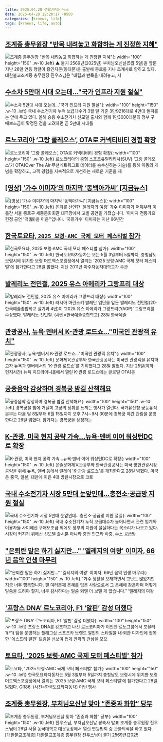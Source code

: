 ```yaml
---
title: 2025.04.28 생활/문화 뉴스
date: 2025-04-28 12:20:17 +0900
categories: [krnews, life]
tags: [krnews, life, auto]
---
```

## [조계종 총무원장 "반목 내려놓고 화합하는 게 진정한 지혜"](https://n.news.naver.com/mnews/article/055/0001253185)

![조계종 총무원장 "반목 내려놓고 화합하는 게 진정한 지혜"](https://mimgnews.pstatic.net/image/origin/055/2025/04/28/1253185.jpg?type=nf220_150){: width="100" height="150" .w-10 .left}
▲ 불기 2569년(2025년) 부처님오신날(5월 5일)을 앞둔 지난 26일 연등 행렬이 흥인지문(동대문)을 출발해 종로를 지나 조계사로 향하고 있다. 대한불교조계종 총무원장 진우스님은 "대립과 반목을 내려놓고, 서

## [수소차 5만대 시대 오는데…"국가 인프라 지원 절실"](https://n.news.naver.com/mnews/article/018/0005999876)

![수소차 5만대 시대 오는데…"국가 인프라 지원 절실"](https://mimgnews.pstatic.net/image/origin/018/2025/04/28/5999876.jpg?type=nf220_150){: width="100" height="150" .w-10 .left}
국내 수소전기차 누적 보급대수가 3월 말 기준 3만9216대로 4만대 돌파를 눈 앞에 두고 있다. 올해 승용 수소전기차 신모델 출시와 함께 1만3000대분의 정부 구매보조금이 확정된 점을 고려하면 곧 5만대 시대를

## [르노코리아 ‘그랑 콜레오스’, OTA로 커넥티비티 경험 확장](https://n.news.naver.com/mnews/article/018/0005999690)

![르노코리아 ‘그랑 콜레오스’, OTA로 커넥티비티 경험 확장](https://mimgnews.pstatic.net/image/origin/018/2025/04/28/5999690.jpg?type=nf220_150){: width="100" height="150" .w-10 .left}
르노코리아의 중형 스포츠유틸리티차(SUV) ‘그랑 콜레오스’가 OTA(Over The Air·무선네트워크로 데이터를 송수신하는 기술)를 통해 이동의 개념을 확장하고, 고객 경험을 지속적으로 개선하는 새로운 기준을 제

## [[영상] ‘가수 이미자’의 마지막 ‘동백아가씨’ [지금뉴스]](https://n.news.naver.com/mnews/article/056/0011940184)

![[영상] ‘가수 이미자’의 마지막 ‘동백아가씨’ [지금뉴스]](https://mimgnews.pstatic.net/image/origin/056/2025/04/27/11940184.jpg?type=nf220_150){: width="100" height="150" .w-10 .left}
은퇴를 선언한 '엘레지의 여왕' 가수 이미자가 어제부터 이틀간 서울 종로구 세종문화회관 대극장에서 고별 공연을 가졌습니다. '이미자 전통가요 헌정 공연 '맥(脈)을 이음''입니다. '국민가수' 이미자는 지난 66년간

## [한국토요타, `2025 보령·AMC 국제 모터 페스티벌` 참가](https://n.news.naver.com/mnews/article/029/0002951100)

![한국토요타, `2025 보령·AMC 국제 모터 페스티벌` 참가](https://mimgnews.pstatic.net/image/origin/029/2025/04/28/2951100.jpg?type=nf220_150){: width="100" height="150" .w-10 .left}
한국토요타자동차는 오는 5월 3일부터 5일까지, 충청남도 보령시에 위치한 보령 머드엑스포광장에서 열리는 '2025 보령·AMC 국제 모터 페스티벌'에 참가한다고 28일 밝혔다. 지난 2011년 아주자동차대학교가 주관

## [발레리노 전민철, 2025 유스 아메리카 그랑프리 대상](https://n.news.naver.com/mnews/article/018/0006000109)

![발레리노 전민철, 2025 유스 아메리카 그랑프리 대상](https://mimgnews.pstatic.net/image/origin/018/2025/04/28/6000109.jpg?type=nf220_150){: width="100" height="150" .w-10 .left}
러시아 마린스키 발레단 입단을 앞둔 발레리노 전민철(20·한국예술종합학교 실기과 4년)이 ‘2025 유스 아메리카 그랑프리(YAGP)’ 그랑프리를 수상했다. 발레리노 전민철. (사진=한국예술종합학교) 28일 한국예술

## [관광공사, 뉴욕·덴버서 K-관광 로드쇼…"미국인 관광객 유치"](https://n.news.naver.com/mnews/article/001/0015355412)

![관광공사, 뉴욕·덴버서 K-관광 로드쇼…"미국인 관광객 유치"](https://mimgnews.pstatic.net/image/origin/001/2025/04/28/15355412.jpg?type=nf220_150){: width="100" height="150" .w-10 .left}
문화체육관광부와 한국관광공사는 미국인 관광객을 유치하고자 뉴욕과 덴버에서의 'K-관광 로드쇼'를 기획했다고 28일 밝혔다. 지난 25일(이하 현지시간) 뉴욕 치프리아니홀에서 열린 K-관광 로드쇼에는 글로벌 OTA(온

## [궁중음악 감상하며 경복궁 밤길 산책해요](https://n.news.naver.com/mnews/article/277/0005584598)

![궁중음악 감상하며 경복궁 밤길 산책해요](https://mimgnews.pstatic.net/image/origin/277/2025/04/28/5584598.jpg?type=nf220_150){: width="100" height="150" .w-10 .left}
경복궁을 밤에 거닐며 고궁의 정취를 느끼는 행사가 열린다. 국가유산청 궁능유적본부는 다음 달 8일부터 6월 15일까지 오후 7시∼9시 30분에 경복궁 야간 관람을 운영한다고 28일 밝혔다. 참가자는 경복궁을 상징하는

## [K-관광, 미국 현지 공략 가속…뉴욕·덴버 이어 워싱턴DC로 확장](https://n.news.naver.com/mnews/article/421/0008218299)

![K-관광, 미국 현지 공략 가속…뉴욕·덴버 이어 워싱턴DC로 확장](https://mimgnews.pstatic.net/image/origin/421/2025/04/28/8218299.jpg?type=nf220_150){: width="100" height="150" .w-10 .left}
윤슬문화체육관광부와 한국관광공사는 미국 방한관광시장 공략을 위해 뉴욕, 덴버 등에서 릴레이 'K-관광 로드쇼'를 개최한다고 28일 밝혔다. 미국은 중국, 일본, 대만에 이은 4대 방한시장으로 코로

## [국내 수소전기차 시장 5만대 눈앞인데…충전소·공급망 지원 절실](https://n.news.naver.com/mnews/article/029/0002950995)

![국내 수소전기차 시장 5만대 눈앞인데…충전소·공급망 지원 절실](https://mimgnews.pstatic.net/image/origin/029/2025/04/28/2950995.jpg?type=nf220_150){: width="100" height="150" .w-10 .left}
국내 수소전기차 누적 보급대수가 늘어나면서 관련 업계와 이용자들 사이에선 구매보조금 외에도 정부의 지원이 절실하다는 목소리가 나오고 있다. 시장이 커지기 위해선 신모델 출시뿐 아니라 충전 인프라 확충, 수소 공급망

## ["은퇴란 말은 하기 싫지만..." '엘레지의 여왕' 이미자, 66년 음악 인생 마무리](https://n.news.naver.com/mnews/article/469/0000861782)

!["은퇴란 말은 하기 싫지만..." '엘레지의 여왕' 이미자, 66년 음악 인생 마무리](https://mimgnews.pstatic.net/image/origin/469/2025/04/27/861782.jpg?type=nf220_150){: width="100" height="150" .w-10 .left}
“가수 생활을 오래하면서 고난도 많았지만 지금 너무 행복합니다. 팬 여러분께 은혜를 입은 사람으로서 그 은혜에 감읍하며 어떻게 말씀을 드려야 할지, 너무 감사하다는 말씀 외엔 더 보탤 게 없습니다.” ‘엘레지의 여왕

## [‘프랑스 DNA’ 르노코리아, F1 ‘알핀’ 감성 더했다](https://n.news.naver.com/mnews/article/014/0005341849)

![‘프랑스 DNA’ 르노코리아, F1 ‘알핀’ 감성 더했다](https://mimgnews.pstatic.net/image/origin/014/2025/04/27/5341849.jpg?type=nf220_150){: width="100" height="150" .w-10 .left}
프랑스 DNA를 강조하고 나선 르노코리아가 이번엔 르노그룹에서 포뮬러1(F1) 팀을 운영하는 플래그십 스포츠카 브랜드 알핀의 스타일을 내·외관 디자인에 접목한 '에스프리 알핀' 트림을 선보여 업계 안팎의 관심을 모으

## [토요타, '2025 보령·AMC 국제 모터 페스티벌' 참가](https://n.news.naver.com/mnews/article/018/0005999794)

![토요타, '2025 보령·AMC 국제 모터 페스티벌' 참가](https://mimgnews.pstatic.net/image/origin/018/2025/04/28/5999794.jpg?type=nf220_150){: width="100" height="150" .w-10 .left}
한국토요타자동차는 5월 3일부터 5일까지 충청남도 보령시에 위치한 보령 머드엑스포광장에서 열리는 ‘2025 보령·AMC 국제 모터 페스티벌’에 참가한다고 28일 밝혔다. GR86. (사진=한국토요타자동차) 이번 행사

## [조계종 총무원장, 부처님오신날 맞아 “존중과 화합” 당부](https://n.news.naver.com/mnews/article/016/0002463663)

![조계종 총무원장, 부처님오신날 맞아 “존중과 화합” 당부](https://mimgnews.pstatic.net/image/origin/016/2025/04/28/2463663.jpg?type=nf220_150){: width="100" height="150" .w-10 .left}
진우스님, 부처님오신날 봉축사 발표 조계종 총무원장 진우스님이 26일 서울 동국대학교 대운동장에서 열린 연등법회 중 관불의식을 하고 있다. [대한불교조계종] 대한불교조계종 총무원장 진우스님이 불기 2569년(2025

